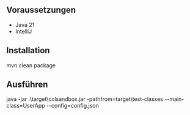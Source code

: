 ## Voraussetzungen
- Java 21
- IntelliJ

## Installation
mvn clean package

## Ausführen

java -jar .\target\cclsandbox.jar -pathfrom=target\test-classes --main-class=UserApp --config=config.json